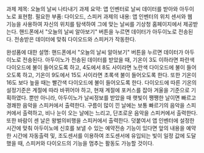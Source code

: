 과제 제목: 오늘의 날씨 나타내기
과제 요약: 앱 인벤터로 날씨 데이터를 받아와 아두이노로 표현함.
필요한 부품: 다이오드, 스피커
과제의 내용: 앱 인벤터의 위치 센서와 웹 기능을 사용하여 자신의 위치를 탐색하여 그에 맞는 날씨를 기상청 홈페이지에서 제공받는다. 
핸드폰에서 "오늘의 날씨 알아보기" 버튼을 누르면 데이터가 아두이노로 전송된다. 전송받은 데이터에 맞춰 다이오드와 스피커가 작동한다.

완성품에 대한 설명: 핸드폰에서 "오늘의 날씨 알아보기" 버튼을 누르면 데이터가 아두이노로 전송된다. 아두이노가 전송된 데이터를 받았을 때, 기온이 3도 이하라면 파란색 다이오드에 불이 들어오도록 하고, 4도에서 8도 사이라면 노란색 다이오드에 불이 들어오도록 하고, 기온이 9도에서 15도 사이라면 초록색 불이 들어오도록 한다. 또한 기온이 16도 보다 높을 때는 빨간색 다이오드에 불이 들어오도록 한다. 
다이오드에 따른 기온의 설정기준은 계절에 따라 바뀌어야 하고, 현재 계절에 포커스를 잡아 겨울을 기준으로 기획하였다.
뿐만 아니라, 아두이노가 날씨정보를 받았을 때 햇빛이 쨍쨍한 날이면 빠르고 경쾌한 음악을 스피커에서 출력한다. 구름이 많이 낀 날에는 보통 빠르기의 음악을 스피커에서 출력하고, 비나 눈이 오는 날에는 느리고, 단조로운 음악을 스피커에서 출력한다. 또한 바람이 센 날은 왕벌의비행을 스피커에서 출력한다. 덧붙여서 앱 인벤터에 설정한 시간에 맞춰 아두이노에 신호를 보낼 수 있는 예약전송 기능이 있다면 앞의 내용을 예약한 시간에 자동출력 및, 조도센서를 이용하여 조도센서에 유입되는 빛이 일정 값에 도달했을 때, 스피커와 다이오드의 기능을 멈추는 활동도 가능할 것이다. 
